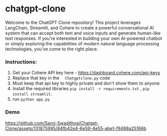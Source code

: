 # chatgpt-clone
Welcome to the ChatGPT Clone repository! 
This project leverages LangChain, Streamlit, and Cohere to create a powerful conversational AI system that can accept both text and voice inputs and generate human-like text responses. If you're interested in building your own AI-powered chatbot or simply exploring the capabilities of modern natural language processing technologies, you've come to the right place.

### Instructions:

1. Get your Cohere API key here - https://dashboard.cohere.com/api-keys
2. Replace that key in the `  Chatgptclone.py` code 
3. Must keep that api key to highly private and don't show them to anyone
4. Install the required libraries `pip install -r requirements.txt` , `pip install streamlit`.
5. run `python app.py`

### Demo

https://github.com/Saroj-Swadithya/Chatgpt-Clone/assets/131875995/84fb42e4-6e59-4e55-abe1-f9488a25166b

